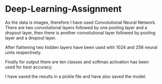 # Deep-Learning-Assignment

As the data is images, therefore I have used Convolutional Neural Network.
There are two convolutional layers followed by one pooling layer and a dropout layer, then there is another convolutional layer followed by pooling layer and a dropout layer.  

After flattening two hidden layers have been used with 1024 and 256 neural units respectively.

Finally for output there are ten classes and softmax activation has been used for best accuracy.

I have saved the results in a pickle file and have also saved the model.

